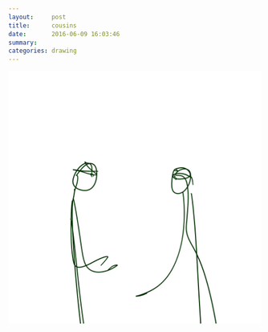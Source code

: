 ```yaml
---
layout:     post
title:      cousins
date:       2016-06-09 16:03:46
summary:    
categories: drawing
---
```

![cousins](/images/diary/cousins.png "on DB Festival")
